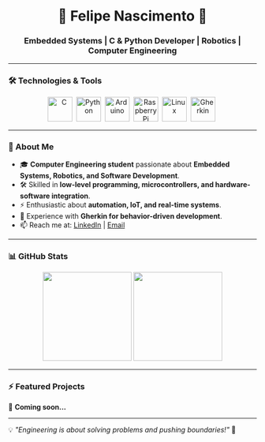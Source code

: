 <h1 align="center">🚀 Felipe Nascimento 🚀</h1>
<h3 align="center">Embedded Systems | C & Python Developer | Robotics | Computer Engineering</h3>

---

### 🛠️ Technologies & Tools
<div align="center">
  <img src="https://cdn.jsdelivr.net/gh/devicons/devicon/icons/c/c-original.svg" title="C" alt="C" width="50" height="50"/>&nbsp;
  <img src="https://cdn.jsdelivr.net/gh/devicons/devicon/icons/python/python-original.svg" title="Python" alt="Python" width="50" height="50"/>&nbsp;
  <img src="https://cdn.jsdelivr.net/gh/devicons/devicon/icons/arduino/arduino-original.svg" title="Arduino" alt="Arduino" width="50" height="50"/>&nbsp;
  <img src="https://cdn.jsdelivr.net/gh/devicons/devicon/icons/raspberrypi/raspberrypi-original.svg" title="Raspberry Pi" alt="Raspberry Pi" width="50" height="50"/>&nbsp;
  <img src="https://cdn.jsdelivr.net/gh/devicons/devicon/icons/linux/linux-original.svg" title="Linux" alt="Linux" width="50" height="50"/>&nbsp;
  <img src="https://upload.wikimedia.org/wikipedia/commons/thumb/5/5d/Cucumber_Logo.svg/512px-Cucumber_Logo.svg.png" title="Gherkin" alt="Gherkin" width="50" height="50"/>&nbsp;
</div>

---

### 🤖 About Me
- 🎓 **Computer Engineering student** passionate about **Embedded Systems, Robotics, and Software Development**.  
- 🛠️ Skilled in **low-level programming, microcontrollers, and hardware-software integration**.  
- ⚡ Enthusiastic about **automation, IoT, and real-time systems**.  
- 📜 Experience with **Gherkin for behavior-driven development**.  
- 📫 Reach me at: [LinkedIn](https://www.linkedin.com/) | [Email](mailto:your.email@example.com)  

---

### 📊 GitHub Stats  
<div align="center">
  <img height="180em" src="https://github-readme-stats.vercel.app/api?username=FelipeNascimento0&show_icons=true&theme=tokyonight"/>
  <img height="180em" src="https://github-readme-streak-stats.herokuapp.com/?user=FelipeNascimento0&theme=tokyonight"/>
</div>

---

### ⚡ Featured Projects  
🚀 **Coming soon...**  

---

💡 *"Engineering is about solving problems and pushing boundaries!"* 🚀  

